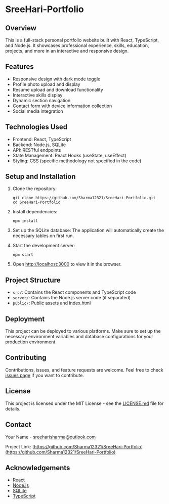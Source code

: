 # SreeHari-Portfolio

## Overview
This is a full-stack personal portfolio website built with React, TypeScript, and Node.js. It showcases professional experience, skills, education, projects, and more in an interactive and responsive design.

## Features
- Responsive design with dark mode toggle
- Profile photo upload and display
- Resume upload and download functionality
- Interactive skills display
- Dynamic section navigation
- Contact form with device information collection
- Social media integration

## Technologies Used
- Frontend: React, TypeScript
- Backend: Node.js, SQLite
- API: RESTful endpoints
- State Management: React Hooks (useState, useEffect)
- Styling: CSS (specific methodology not specified in the code)

## Setup and Installation
1. Clone the repository:
   ```
   git clone https://github.com/Sharma12321/SreeHari-Portfolio.git
   cd SreeHari-Portfolio
   ```

2. Install dependencies:
   ```
   npm install
   ```

3. Set up the SQLite database:
   The application will automatically create the necessary tables on first run.

4. Start the development server:
   ```
   npm start
   ```

5. Open [http://localhost:3000](http://localhost:3000) to view it in the browser.

## Project Structure
- `src/`: Contains the React components and TypeScript code
- `server/`: Contains the Node.js server code (if separated)
- `public/`: Public assets and index.html

## Deployment
This project can be deployed to various platforms. Make sure to set up the necessary environment variables and database configurations for your production environment.

## Contributing
Contributions, issues, and feature requests are welcome. Feel free to check [issues page](https://github.com/Sharma12321/SreeHari-Portfolio/issues) if you want to contribute.

## License
This project is licensed under the MIT License - see the [LICENSE.md](LICENSE.md) file for details.

## Contact
Your Name - [sreeharisharma@outlook.com](mailto:sreeharisharma@outlook.com)

Project Link: [https://github.com/Sharma12321/SreeHari-Portfolio](https://github.com/Sharma12321/SreeHari-Portfolio)

## Acknowledgements
- [React](https://reactjs.org/)
- [Node.js](https://nodejs.org/)
- [SQLite](https://www.sqlite.org/)
- [TypeScript](https://www.typescriptlang.org/)

